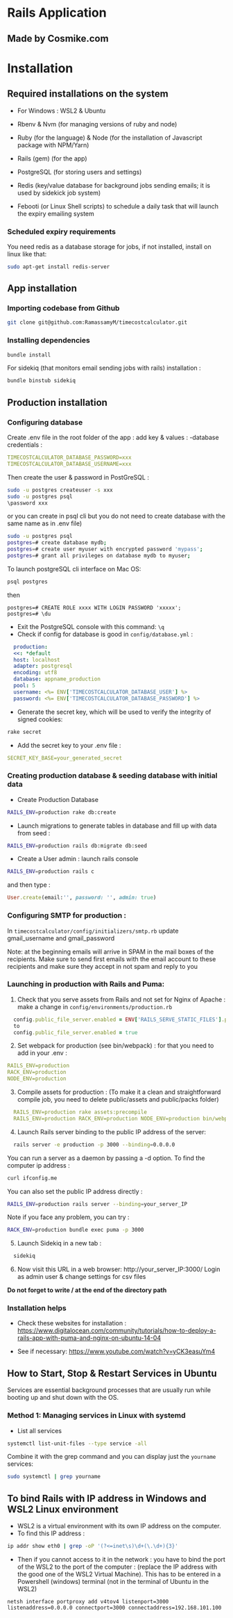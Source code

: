 # Rails Application
## Made by Cosmike.com

# Installation

## Required installations on the system
- For Windows : WSL2 & Ubuntu
- Rbenv & Nvm (for managing versions of ruby and node)
- Ruby (for the language) & Node (for the installation of Javascript package with NPM/Yarn)
- Rails (gem) (for the app)
- PostgreSQL (for storing users and settings)
- Redis (key/value database for background jobs sending emails; it is used by sidekick job system)

- Febooti (or Linux Shell scripts) to schedule a daily task that will launch the expiry emailing system

### Scheduled expiry requirements
You need redis as a database storage for jobs, if not installed, install on linux like that: 
```bash
sudo apt-get install redis-server
```

## App installation
### Importing codebase from Github
```bash
git clone git@github.com:RamassamyM/timecostcalculator.git
```
### Installing dependencies
```bash
bundle install
```
For sidekiq (that monitors email sending jobs with rails) installation :
```bash
bundle binstub sidekiq
```

## Production installation
### Configuring database
Create .env file in the root folder of the app : add key & values : 
  -database credentials : 
  ```yaml
  TIMECOSTCALCULATOR_DATABASE_PASSWORD=xxx
  TIMECOSTCALCULATOR_DATABASE_USERNAME=xxx
  ```
  Then create the user & password in PostGreSQL : 
  ```bash
  sudo -u postgres createuser -s xxx
  sudo -u postgres psql
  \password xxx
  ```
  or you can create in psql cli but you do not need to create database with the same name as in .env file)
  ```bash
  sudo -u postgres psql
  postgres=# create database mydb;
  postgres=# create user myuser with encrypted password 'mypass';
  postgres=# grant all privileges on database mydb to myuser;
  ```
  To launch postgreSQL cli interface on Mac OS: 
  ```bash
  psql postgres
  ```
  then
  ```postgres
  postgres=# CREATE ROLE xxxx WITH LOGIN PASSWORD 'xxxxx'; 
  postgres=# \du
  ```
  - Exit the PostgreSQL console with this command: `\q`
  - Check if config for database is good in `config/database.yml` :
  ```yaml
    production:
    <<: *default
    host: localhost
    adapter: postgresql
    encoding: utf8
    database: appname_production
    pool: 5
    username: <%= ENV['TIMECOSTCALCULATOR_DATABASE_USER'] %>
    password: <%= ENV['TIMECOSTCALCULATOR_DATABASE_PASSWORD'] %>
  ```
  - Generate the secret key, which will be used to verify the integrity of signed cookies:
  ```bash
  rake secret
  ```
  - Add the secret key to your .env file :
  ```yaml
  SECRET_KEY_BASE=your_generated_secret
  ```
### Creating production database & seeding database with initial data
- Create Production Database
```bash
RAILS_ENV=production rake db:create
```
- Launch migrations to generate tables in database and fill up with data from seed :
```bash
RAILS_ENV=production rails db:migrate db:seed
```
- Create a User admin : launch rails console 
```bash
RAILS_ENV=production rails c
```
and then type :
```ruby
User.create(email:'', password: '', admin: true)
```
### Configuring SMTP for production :
In `timecostcalculator/config/initializers/smtp.rb` update gmail_username and gmail_password

Note: at the beginning emails will arrive in SPAM in the mail boxes of the recipients.
Make sure to send first emails with the email account to these recipients and make sure they accept in not spam and reply to you


### Launching in production with Rails and Puma: 

1. Check that you serve assets from Rails and not set for Nginx of Apache : 
make a change in `config/environments/production.rb`
  ```ruby
    config.public_file_server.enabled = ENV['RAILS_SERVE_STATIC_FILES'].present?
    to
    config.public_file_server.enabled = true
  ```

2. Set webpack for production (see bin/webpack) : for that you need to add in your .env :
```yaml
RAILS_ENV=production
RACK_ENV=production
NODE_ENV=production
```
3. Compile assets for production : 
(To make it a clean and straightforward compile job, you need to delete public/assets and public/packs folder)
  ```yaml
    RAILS_ENV=production rake assets:precompile
    RAILS_ENV=production RACK_ENV=production NODE_ENV=production bin/webpack
  ```

4. Launch Rails server binding to the public IP address of the server: 
  ```bash
    rails server -e production -p 3000 --binding=0.0.0.0
  ```
  You can run a server as a daemon by passing a -d option.
  To find the computer ip address : 
  ```bash
  curl ifconfig.me
  ```
  You can also set the public IP address directly :
  ```bash
  RAILS_ENV=production rails server --binding=your_server_IP
  ```
  Note if you face any problem, you can try : 
  ```bash
  RACK_ENV=production bundle exec puma -p 3000
  ```

5. Launch Sidekiq in a new tab :
  ```bash
    sidekiq
  ```

6. Now visit this URL in a web browser:
  http://your_server_IP:3000/
  Login as admin user & change settings for csv files

  **Do not forget to write / at the end of the directory path**
  
### Installation helps
- Check these websites for installation : 
https://www.digitalocean.com/community/tutorials/how-to-deploy-a-rails-app-with-puma-and-nginx-on-ubuntu-14-04

- See if necessary:
https://www.youtube.com/watch?v=yCK3easuYm4

## How to Start, Stop & Restart Services in Ubuntu

Services are essential background processes that are usually run while booting up and shut down with the OS.

### Method 1: Managing services in Linux with systemd
- List all services
```bash
systemctl list-unit-files --type service -all
```
Combine it with the grep command and you can display just the `yourname` services:
```bash
sudo systemctl | grep yourname
```

## To bind Rails with IP address in Windows and WSL2 Linux environment
- WSL2 is a virtual environment with its own IP address on the computer.
- To find this IP address : 
```bash
ip addr show eth0 | grep -oP '(?<=inet\s)\d+(\.\d+){3}'
```

- Then if you cannot access to it in the network : you have to bind the port of the WSL2 to the port of the computer : 
(replace the IP address with the good one of the WSL2 Virtual Machine). This has to be entered in a Powershell (windows) terminal (not in the terminal of Ubuntu in the WSL2)
```
netsh interface portproxy add v4tov4 listenport=3000 listenaddress=0.0.0.0 connectport=3000 connectaddress=192.168.101.100
```
